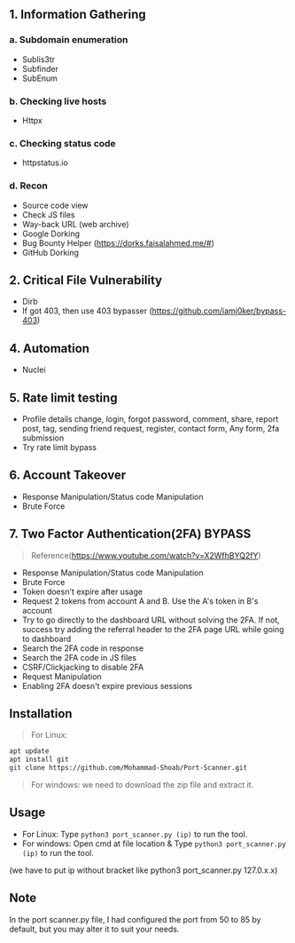 ## 1. Information Gathering
### a. Subdomain enumeration
- Sublis3tr
- Subfinder
- SubEnum
### b. Checking live hosts
- Httpx
### c. Checking status code
- httpstatus.io 
### d. Recon
- Source code view
- Check JS files
- Way-back URL (web archive)
- Google Dorking
- Bug Bounty Helper (https://dorks.faisalahmed.me/#)
- GitHub Dorking


## 2. Critical File Vulnerability
- Dirb
- If got 403, then use 403 bypasser (https://github.com/iamj0ker/bypass-403)


## 4. Automation
- Nuclei


## 5. Rate limit testing
- Profile details change, login, forgot password, comment, share, report post, tag, sending
friend request, register, contact form, Any form, 2fa submission
- Try rate limit bypass


## 6. Account Takeover
- Response Manipulation/Status code Manipulation
- Brute Force


## 7. Two Factor Authentication(2FA) BYPASS 
>Reference(https://www.youtube.com/watch?v=X2WfhBYQ2fY)
- Response Manipulation/Status code Manipulation
- Brute Force
- Token doesn't expire after usage
- Request 2 tokens from account A and B. Use the A's token in B's account
- Try to go directly to the dashboard URL without solving the 2FA. If not, success try adding the referral header to the 2FA page URL while going to dashboard
- Search the 2FA code in response
- Search the 2FA code in JS files
- CSRF/Clickjacking to disable 2FA
- Request Manipulation
- Enabling 2FA doesn't expire previous sessions


## Installation

>For Linux:
```bash
apt update
apt install git
git clone https://github.com/Mohammad-Shoab/Port-Scanner.git
```
>For windows:
we need to download the zip file and extract it.

## Usage

- For Linux: Type ```python3 port_scanner.py (ip)``` to run the tool.
- For windows: Open cmd at file location & Type ```python3 port_scanner.py (ip)``` to run the tool.

(we have to put ip without bracket like python3 port_scanner.py 127.0.x.x)

## Note

In the port scanner.py file, I had configured the port from 50 to 85 by default, but you may alter it to suit your needs.
